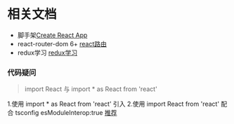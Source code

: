 # 相关文档

+ 脚手架[Create React App](https://www.html.cn/create-react-app)
+ react-router-dom 6+ [react路由](https://reactrouter.com/docs)
+ redux学习 [redux学习](http://cn.redux.js.org/)


### 代码疑问

> import React 与 import * as React from 'react'

1.使用 import * as React from 'react' 引入
2.使用 import React from 'react' 配合 tsconfig esModuleInterop:true [推荐](https://juejin.cn/post/7000930676488798216)